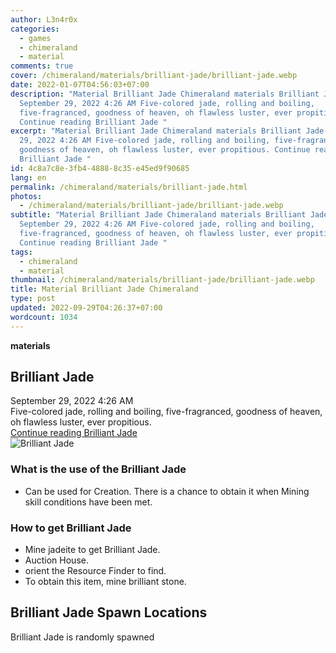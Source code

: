 ```yaml
---
author: L3n4r0x
categories:
  - games
  - chimeraland
  - material
comments: true
cover: /chimeraland/materials/brilliant-jade/brilliant-jade.webp
date: 2022-01-07T04:56:03+07:00
description: "Material Brilliant Jade Chimeraland materials Brilliant Jade
  September 29, 2022 4:26 AM Five-colored jade, rolling and boiling,
  five-fragranced, goodness of heaven, oh flawless luster, ever propitious.
  Continue reading Brilliant Jade "
excerpt: "Material Brilliant Jade Chimeraland materials Brilliant Jade September
  29, 2022 4:26 AM Five-colored jade, rolling and boiling, five-fragranced,
  goodness of heaven, oh flawless luster, ever propitious. Continue reading
  Brilliant Jade "
id: 4c8a7c8e-3fb4-4888-8c35-e45ed9f90685
lang: en
permalink: /chimeraland/materials/brilliant-jade.html
photos:
  - /chimeraland/materials/brilliant-jade/brilliant-jade.webp
subtitle: "Material Brilliant Jade Chimeraland materials Brilliant Jade
  September 29, 2022 4:26 AM Five-colored jade, rolling and boiling,
  five-fragranced, goodness of heaven, oh flawless luster, ever propitious.
  Continue reading Brilliant Jade "
tags:
  - chimeraland
  - material
thumbnail: /chimeraland/materials/brilliant-jade/brilliant-jade.webp
title: Material Brilliant Jade Chimeraland
type: post
updated: 2022-09-29T04:26:37+07:00
wordcount: 1034
---
```


<link
  rel="stylesheet"
  href="https://rawcdn.githack.com/dimaslanjaka/Web-Manajemen/870a349/css/bootstrap-5-3-0-alpha3-wrapper.css"
/>
<section id="bootstrap-wrapper">
  <div data-bs-theme="dark">
    <div
      class="row g-0 border rounded overflow-hidden flex-md-row mb-4 shadow-sm position-relative bg-dark text-light"
    >
      <div class="col p-4 d-flex flex-column position-static">
        <strong class="d-inline-block mb-2 text-success">materials</strong>
        <h2 class="mb-0">Brilliant Jade</h2>
        <div class="mb-1 text-muted">September 29, 2022 4:26 AM</div>
        <div class="mb-2 border p-1">
          Five-colored jade, rolling and boiling, five-fragranced, goodness of
          heaven, oh flawless luster, ever propitious.
        </div>
        <a
          href="/chimeraland/materials/brilliant-jade.html"
          class="stretched-link d-none text-primary"
          >Continue reading Brilliant Jade</a
        >
      </div>
      <div class="col-auto d-none d-md-block d-lg-block">
        <img
          src="https://www.webmanajemen.com/chimeraland/materials/brilliant-jade/brilliant-jade.webp"
          alt="Brilliant Jade"
        />
      </div>
    </div>
    <div class="row">
      <div class="col-lg-6 col-12 mb-2">
        <div class="card">
          <div class="card-body">
            <h3 class="card-title">What is the use of the Brilliant Jade</h3>
            <div class="card-text">
              <ul>
                <li>
                  Can be used for Creation. There is a chance to obtain it when
                  Mining skill conditions have been met.
                </li>
              </ul>
            </div>
          </div>
        </div>
      </div>
      <div class="col-lg-6 col-12 mb-2">
        <div class="card">
          <div class="card-body">
            <h3 class="card-title">How to get Brilliant Jade</h3>
            <div class="card-text">
              <ul>
                <li>Mine jadeite to get Brilliant Jade.</li>
                <li>Auction House.</li>
                <li>orient the Resource Finder to find.</li>
                <li>To obtain this item, mine brilliant stone.</li>
              </ul>
            </div>
          </div>
        </div>
      </div>
      <div class="col-12 mb-2">
        <h2>Brilliant Jade Spawn Locations</h2>
        <p>Brilliant Jade is randomly spawned</p>
      </div>
    </div>
  </div>
</section>